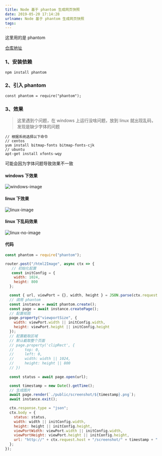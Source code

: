 ```yaml
---
title: Node 基于 phantom 生成网页快照
date: 2019-05-20 17:14:28
urlname: Node 基于 phantom 生成网页快照
tags:
---
```


这里用的是 phantom

[仓库地址](https://github.com/gdrpAPeng/koa2-template/blob/master/routes/tools.js)

<!-- more -->

### 1、安装依赖
```
npm install phantom
```

### 2、引入 phantom
```
const phantom = require("phantom");
```

### 3、效果
> 这里遇到个问题，在 windows 上运行没啥问题，放到 linux 就出现乱码，发现是缺少字体的问题
```
// 根据系统选择以下命令
// centos
yum install bitmap-fonts bitmap-fonts-cjk 
// ubuntu
apt-get install xfonts-wqy
```
可能会因为字体问题导致效果不一致

#### windows 下效果
![windows-image](http://144.34.199.163:3000/images/windows-image.png)
#### linux 下效果
![linux-image](http://144.34.199.163:3000/images/linux-image.png)
#### linux 下乱码效果
![linux-no-image](http://144.34.199.163:3000/images/linux-no-image.png)




#### 代码

```js
const phantom = require("phantom");

router.post("/html2Image", async ctx => {
   // 初始化配置
   const initConfig = {
    width: 1024,
    height: 800
  };

  const { url, viewPort = {}, width, height } = JSON.parse(ctx.request.body);
  // 调用 phantom
  const instance = await phantom.create();
  const page = await instance.createPage();
  // 配置视图
  page.property("viewportSize", {
    width: viewPort.width || initConfig.width,
    height: viewPort.height || initConfig.height
  });
  // 配置截取区域
  // 默认截取整个页面
  // page.property('clipRect', {
  //     top: 0,
  //     left: 0,
  //     width: width || 1024,
  //     height: height || 800
  // })
  
  const status = await page.open(url);

  const timestamp = new Date().getTime();
  // 生成图片
  await page.render(`./public/screenshot/${timestamp}.png`);
  await instance.exit();

  ctx.response.type = "json";
  ctx.body = {
    status: status,
    width: width || initConfig.width,
    height: height || initConfig.height,
    viewPortWidth: viewPort.width || initConfig.width,
    viewPortHeight: viewPort.height || initConfig.height,
    url: "http://" + ctx.request.host + "/screenshot/" + timestamp + ".png"
  };
});
```
